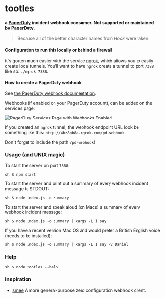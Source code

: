 tootles
==
#### a [PagerDuty](http://www.pagerduty.com) incident webhook consumer. Not supported or maintained by PagerDuty.

> Because all of the better character names from _Hook_ were taken.

#### Configuration to run this locally or behind a firewall

It's gotten much easier with the service [ngrok](https://ngrok.com/), which allows you to easily create local tunnels. You'll want to have `ngrok` create a tunnel to port `7388` like so: `./ngrok 7388`.

#### How to create a PagerDuty webhook

See [the PagerDuty webhook documentation](http://developer.pagerduty.com/documentation/rest/webhooks).

Webhooks (if enabled on your PagerDuty account), can be added on the services page:

![PagerDuty Services Page with Webhooks Enabled](https://www.evernote.com/shard/s302/sh/28ac7056-b8ae-489c-9fc4-56386497b477/01bba2bd8da2e25a3c6098f372db87d3/res/cfd6e2a1-4031-496e-b51f-32bd489c0555/skitch.png?resizeSmall&width=832)

If you created an `ngrok` tunnel, the webhook endpoint URL look be something like this: `http://4bz8bb8a.ngrok.com/pd-webhook`

Don't forget to include the path `/pd-webhook`!

### Usage (and UNIX magic)

To start the server on port `7388`:

``
sh $ npm start
``

To start the server and print out a summary of every webhook incident message to STDOUT:

``
sh $ node index.js -o summary
``

To start the server and speak aloud (on Macs) a summary of every webhook incident message:

``
sh $ node index.js -o summary | xargs -L 1 say
``

If you have a recent version Mac OS and would prefer a British English voice (needs to be installed):

``
sh $ node index.js -o summary | xargs -L 1 say -v Daniel
``

### Help

``
sh $ node tootles --help
``
### Inspiration

* [smee](https://github.com/tcr/smee) A more general-purpose zero configuration webhook client.
